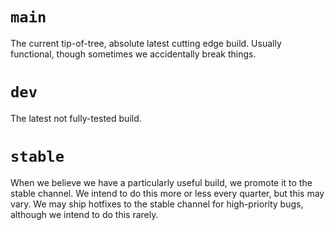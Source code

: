 # `main`

The current tip-of-tree, absolute latest cutting edge build. Usually functional, though sometimes we accidentally break things.

# `dev`

The latest not fully-tested build.

# `stable`

When we believe we have a particularly useful build, we promote it to the stable channel.
We intend to do this more or less every quarter, but this may vary. We may ship hotfixes
to the stable channel for high-priority bugs, although we intend to do this rarely.
